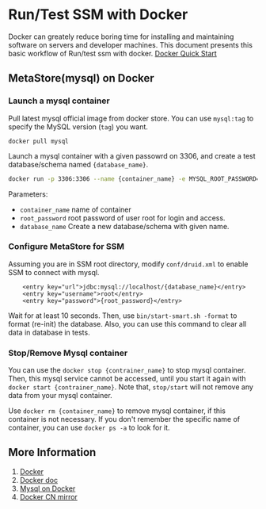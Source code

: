 # Run/Test SSM with Docker

Docker can greately reduce boring time for installing and maintaining software on servers and developer machines. This document presents this basic workflow of Run/test ssm with docker. [Docker Quick Start](https://docs.docker.com/get-started/)

## MetaStore(mysql) on Docker

### Launch a mysql container

Pull latest mysql official image from docker store. You can use `mysql:tag` to specify the MySQL version (`tag`) you want.

```
docker pull mysql
```

Launch a mysql container with a given passowrd on 3306, and create a test database/schema named `{database_name}`.

```bash
docker run -p 3306:3306 --name {container_name} -e MYSQL_ROOT_PASSWORD={root_password} -e MYSQL_DATABASE={database_name} -d mysql:latest
```
Parameters:

- `container_name` name of container
- `root_password` root password of user root for login and access.
-  `database_name` Create a new database/schema with given name.

### Configure MetaStore for SSM

Assuming you are in SSM root directory, modify `conf/druid.xml` to enable SSM to connect with mysql.

```
	<entry key="url">jdbc:mysql://localhost/{database_name}</entry>
	<entry key="username">root</entry>
	<entry key="password">{root_password}</entry>
```
Wait for at least 10 seconds. Then, use `bin/start-smart.sh -format` to format (re-init) the database. Also, you can use this command to clear all data in database in tests.

### Stop/Remove Mysql container

You can use the `docker stop {contrainer_name}` to stop mysql container. Then, this mysql service cannot be accessed, until you start it again with `docker start {contrainer_name}`. Note that, `stop/start` will not remove any data from your mysql container.

Use `docker rm {container_name}` to remove mysql container, if this container is not necessary. If you don't remember the specific name of container, you can use `docker ps -a` to look for it.

## More Information

1. [Docker](https://www.docker.com/)
2. [Docker doc](https://docs.docker.com/)
3. [Mysql on Docker](https://store.docker.com/images/mysql)
4. [Docker CN mirror](https://www.docker-cn.com/registry-mirror) 
